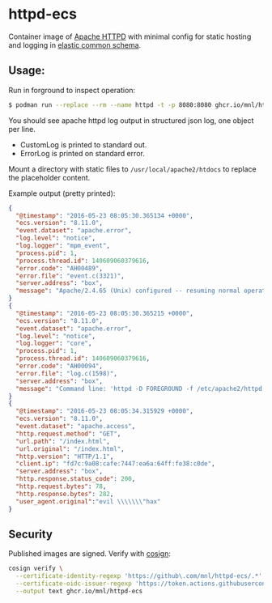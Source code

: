 # httpd-ecs
Container image of [Apache HTTPD](https://httpd.apache.org/docs/2.4/) with minimal config for static hosting and logging in [elastic common schema](https://www.elastic.co/guide/en/ecs/8.11/ecs-field-reference.html).

## Usage:
Run in forground to inspect operation:
```bash
$ podman run --replace --rm --name httpd -t -p 8080:8080 ghcr.io/mnl/httpd-ecs:v0.1.0
```
You should see apache httpd log output in structured json log, one object per line.
- CustomLog is printed to standard out.
- ErrorLog is printed on standard error.

Mount a directory with static files to `/usr/local/apache2/htdocs` to replace the placeholder content.

Example output (pretty printed):
```JSON
{
  "@timestamp": "2016-05-23 08:05:30.365134 +0000",
  "ecs.version": "8.11.0",
  "event.dataset": "apache.error",
  "log.level": "notice",
  "log.logger": "mpm_event",
  "process.pid": 1,
  "process.thread.id": 140609060379616,
  "error.code": "AH00489",
  "error.file": "event.c(3321)",
  "server.address": "box",
  "message": "Apache/2.4.65 (Unix) configured -- resuming normal operations"
}
{
  "@timestamp": "2016-05-23 08:05:30.365215 +0000",
  "ecs.version": "8.11.0",
  "event.dataset": "apache.error",
  "log.level": "notice",
  "log.logger": "core",
  "process.pid": 1,
  "process.thread.id": 140609060379616,
  "error.code": "AH00094",
  "error.file": "log.c(1598)",
  "server.address": "box",
  "message": "Command line: 'httpd -D FOREGROUND -f /etc/apache2/httpd.conf'"
}
{
  "@timestamp": "2016-05-23 08:05:34.315929 +0000",
  "ecs.version": "8.11.0",
  "event.dataset": "apache.access",
  "http.request.method": "GET",
  "url.path": "/index.html",
  "url.original": "/index.html",
  "http.version": "HTTP/1.1",
  "client.ip": "fd7c:9a08:cafe:7447:ea6a:64ff:fe38:c0de",
  "server.address": "box",
  "http.response.status_code": 200,
  "http.request.bytes": 78,
  "http.response.bytes": 282,
  "user_agent.original":"evil \\\\\\\"hax"
}
```

## Security
Published images are signed. Verify with [cosign](https://docs.sigstore.dev/cosign/verifying/verify/#keyless-verification-using-openid-connect):
```bash
cosign verify \
  --certificate-identity-regexp 'https://github\.com/mnl/httpd-ecs/.*' \
  --certificate-oidc-issuer-regexp 'https://token.actions.githubusercontent.com' \
  --output text ghcr.io/mnl/httpd-ecs
```
